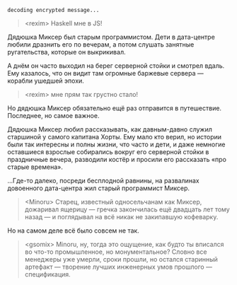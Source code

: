     decoding encrypted message...

> &lt;rexim> Haskell мне в JS!

Дядюшка Миксер был старым программистом. Дети в дата-центре любили дразнить его по вечерам, а потом слушать занятные ругательства, которые он выкрикивал.

А днём он часто выходил на берег серверной стойки и смотрел вдаль. Ему казалось, что он видит там огромные баржевые сервера &mdash; корабли ушедшей эпохи.

> &lt;rexim> мне прям так грустно стало!

Но дядюшка Миксер обязательно ещё раз отправится в путешествие. Последнее, но самое важное.

Дядюшка Миксер любил рассказывать, как давным-давно служил старшиной у самого капитана Хорты. Ему мало кто верил, но истории были так интересны и полны жизни, что часто и дети, и даже немногие оставшиеся взрослые собирались вокруг его серверной стойки в праздничные вечера, разводили костёр и просили его рассказать &laquo;про старые времена&raquo;.

...Где-то далеко, посреди бесплодной равнины, на развалинах довоенного дата-центра жил старый программист Миксер.

> &lt;Minoru> Старец, известный односельчанам как Миксер, дожаривал ящерицу &mdash; гречка закончилась ещё двадцать лет тому назад &mdash; и поглядывал на всё никак не закипавшую кофеварку.

Но на самом деле всё было совсем не так.

> &lt;gsomix> Minoru, ну, тогда это ощущение, как будто ты вписался во что-то промышленное, но монументальное? Словно все менеджеры уже умерли, сроки прошли, но остался старинный артефакт &mdash; творение лучших инженерных умов прошлого &mdash; спецификация.

